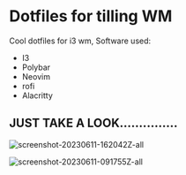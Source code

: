 # Dotfiles for tilling WM
Cool dotfiles for i3 wm, Software used:
- I3
- Polybar
- Neovim
- rofi
- Alacritty
## JUST TAKE A LOOK...............
![screenshot-20230611-162042Z-all](https://github.com/ibrahim317/dotfiles/assets/74654255/2b47a3c5-88fb-42e4-8a41-54612dd98392)

![screenshot-20230611-091755Z-all](https://github.com/ibrahim317/dotfiles/assets/74654255/9b21da4f-9b27-463e-b4fb-067f203f8960)
